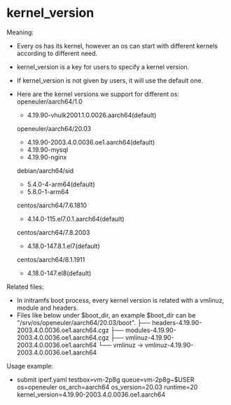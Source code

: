 # kernel_version

Meaning:
- Every os has its kernel, however an os can start with different kernels according to different need.
- kernel_version is a key for users to specify a kernel version.
- If kernel_version is not given by users, it will use the default one.
- Here are the kernel versions we support for different os:
	openeuler/aarch64/1.0
	- 4.19.90-vhulk2001.1.0.0026.aarch64(default)

	openeuler/aarch64/20.03
	- 4.19.90-2003.4.0.0036.oe1.aarch64(default)
	- 4.19.90-mysql
	- 4.19.90-nginx

	debian/aarch64/sid
	- 5.4.0-4-arm64(default)
	- 5.8.0-1-arm64

	centos/aarch64/7.6.1810
	- 4.14.0-115.el7.0.1.aarch64(default)

	centos/aarch64/7.8.2003
	- 4.18.0-147.8.1.el7(default)

	centos/aarch64/8.1.1911
	- 4.18.0-147.el8(default)

Related files:
- In initramfs boot process, every kernel version is related with a vmlinuz, module and headers.
- Files like below under $boot_dir, an example $boot_dir can be "/srv/os/openeuler/aarch64/20.03/boot".
├── headers-4.19.90-2003.4.0.0036.oe1.aarch64.cgz
├── modules-4.19.90-2003.4.0.0036.oe1.aarch64.cgz
├── vmlinuz-4.19.90-2003.4.0.0036.oe1.aarch64
└── vmlinuz -> vmlinuz-4.19.90-2003.4.0.0036.oe1.aarch64

Usage example:
- submit iperf.yaml testbox=vm-2p8g queue=vm-2p8g~$USER os=openeuler os_arch=aarch64 os_version=20.03 runtime=20 kernel_version=4.19.90-2003.4.0.0036.oe1.aarch64
